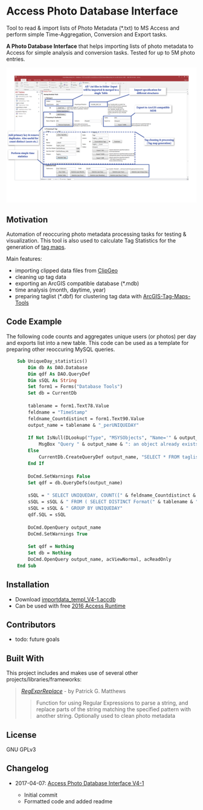 Access Photo Database Interface
=============
Tool to read & import lists of Photo Metadata (*.txt) to MS Access and perform simple Time-Aggregation, Conversion and Export tasks.

**A Photo Database Interface** that helps importing lists of photo metadata to Access for simple analysis and conversion tasks. Tested for up to 5M photo entries.

![photo Database Interface](interface.png?raw=true)

## Motivation

Automation of reoccuring photo metadata processing tasks for testing & visualization. This tool is also used to calculate Tag Statistics for the generation of [tag maps](https://www.flickr.com/photos/64974314@N08/albums/72157628868173205).

Main features:
* importing clipped data files from [ClipGeo](https://github.com/Sieboldianus/ClipGeo)
* cleaning up tag data
* exporting an ArcGIS compatible database (*.mdb)
* time analysis (month, daytime, year)
* preparing taglist (*.dbf) for clustering tag data with [ArcGIS-Tag-Maps-Tools](https://github.com/Sieboldianus/ArcGIS-Tag-Maps-Tools)

## Code Example

The following code counts and aggregates unique users (or photos) per day and exports list into a new table. This code can be used as a template for preparing other reoccuring MySQL queries.

```vb
    Sub UniqueDay_statistics()
		Dim db As DAO.Database
		Dim qdf As DAO.QueryDef
		Dim sSQL As String
		Set form1 = Forms("Database Tools")
		Set db = CurrentDb

		tablename = form1.Text78.Value
		feldname = "TimeStamp"
		feldname_Countdistinct = form1.Text90.Value
		output_name = tablename & "_perUNIQUEDAY"

		If Not IsNull(DLookup("Type", "MSYSObjects", "Name='" & output_name & "'")) Then
			MsgBox "Query " & output_name & ": an object already exists with this name, using this one instead."
		Else
			CurrentDb.CreateQueryDef output_name, "SELECT * FROM taglist_templ"
		End If

		DoCmd.SetWarnings False
		Set qdf = db.QueryDefs(output_name)
	 
		sSQL = " SELECT UNIQUEDAY, COUNT([" & feldname_Countdistinct & "]) AS " & feldname_Countdistinct & "_COUNT"
		sSQL = sSQL & " FROM ( SELECT DISTINCT Format(" & tablename & ".[" & feldname & "],'mm/dd/yyyy') AS UNIQUEDAY, [" & feldname_Countdistinct & "] FROM " & tablename & ") AS TBL_tmp"
		sSQL = sSQL & " GROUP BY UNIQUEDAY"
		qdf.SQL = sSQL

		DoCmd.OpenQuery output_name
		DoCmd.SetWarnings True
			  
		Set qdf = Nothing
		Set db = Nothing
		DoCmd.OpenQuery output_name, acViewNormal, acReadOnly
	End Sub
```

## Installation

* Download [importdata_templ_V4-1.accdb](importdata_templ_V4-1.accdb)
* Can be used with free [2016 Access Runtime](https://www.microsoft.com/en-us/download/details.aspx?id=50040)

## Contributors

* todo: future goals

## Built With
This project includes and makes use of several other projects/libraries/frameworks:

>[*RegExprReplace*](http://www.experts-exchange.com/articles/Programming/Languages/Visual_Basic/Using-Regular-Expressions-in-Visual-Basic-for-Applications-and-Visual-Basic-6.html) - by Patrick G. Matthews
>> Function for using Regular Expressions to parse a string, and replace parts of the string matching the specified pattern with another string.
>> Optionally used to clean photo metadata

## License

GNU GPLv3

## Changelog

* 2017-04-07: [Access Photo Database Interface V4-1](importdata_templ_V4-1.accdb)

	* Initial commit
	* Formatted code and added readme

[//]: # (Readme formatting based on https://gist.github.com/PurpleBooth/109311bb0361f32d87a2) 
